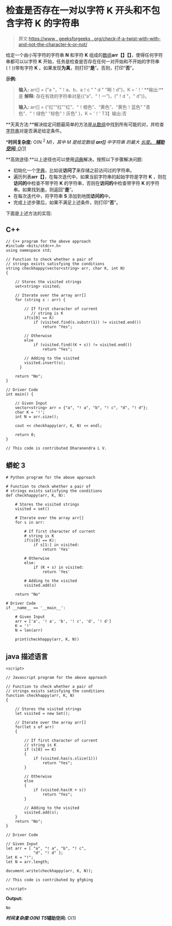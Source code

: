 # 检查是否存在一对以字符 K 开头和不包含字符 K 的字符串

> 原文:[https://www . geeksforgeeks . org/check-if-a-twist-with-with-and-not-the-character-k-or-not/](https://www.geeksforgeeks.org/check-if-a-pair-of-strings-exists-that-starts-with-and-without-the-character-k-or-not/)

给定一个由小写字符的字符串 **N** 和字符 **K** 组成的[数组](https://www.geeksforgeeks.org/introduction-to-arrays/)**arr【】【】**，使得任何字符串都可以以字符 **K** 开始，任务是检查是否存在任何一对开始和不开始的字符串(！))带有字符 **K** 。如果发现**为真**，则打印“**是**”。否则，打印“**否**”。

**示例:**

> **输入:** arr[] = {"a "，"！a、b、a！c " " d " "啊！d"}，K = '！'
> **输出:**是
> **解释:**
> 存在有效的字符串对是{(“a”、“！一”)，("！d "，" d")}。
> 
> **输入:** arr[] = {“红”“红”“红”、“！橙色”、“黄色”、“黄色！蓝色" "青色"、"！绿色" "棕色"！灰色" }，K = '！'
> T3】输出:否

**天真方法:**解决给定问题最简单的方法是[从数组](https://www.geeksforgeeks.org/find-all-pairs-possible-from-the-given-array/)中找到所有可能的对，并检查[字符串](https://www.geeksforgeeks.org/python-strings/)对是否满足给定条件。

***时间复杂度:** O(N <sup>2</sup> *M)，其中 M 是给定数组 **arr[]** 中字符串* *的最大* [*长度。*
***辅助空间:** O(1)*](https://www.geeksforgeeks.org/c-program-to-find-the-length-of-a-string/)

**高效途径:**以上途径也可以使用[词典](https://www.geeksforgeeks.org/python-dictionary/)解决。按照以下步骤解决问题:

*   初始化一个[字典](https://www.geeksforgeeks.org/python-dictionary/)，比如说**访问了**来存储之前访问过的字符串。
*   遍历列表**arr【】**，在每次迭代中，如果当前字符串的起始字符是字符 **K** ，则在**访问的**中检查不带字符 **K** 的字符串，否则在**访问的**中检查带字符 **K** 的字符串。如果找到[串](https://www.geeksforgeeks.org/python-strings/)，则返回“**是**”。
*   在每次迭代中，将字符串 **S** 添加到地图**访问的**中。
*   完成上述步骤后，如果不满足上述条件，则打印“**否**”。

下面是上述方法的实现:

## C++

```
// C++ program for the above approach
#include <bits/stdc++.h>
using namespace std;

// Function to check whether a pair of
// strings exists satisfying the conditions
string checkhappy(vector<string> arr, char K, int N)
{

    // Stores the visited strings
    set<string> visited;

    // Iterate over the array arr[]
    for (string s : arr) {

        // If first character of current
           // string is K
        if(s[0] == K)
            if (visited.find(s.substr(1)) != visited.end())
                return "Yes";

        // Otherwise
        else
            if (visited.find((K + s)) != visited.end())
                return "Yes";

        // Adding to the visited
        visited.insert(s);
      }

    return "No";
}

// Driver Code
int main() {

    // Given Input
    vector<string> arr = {"a", "! a", "b", "! c", "d", "! d"};
    char K = '!';
    int N = arr.size();

    cout << checkhappy(arr, K, N) << endl;

    return 0;
}

// This code is contributed Dharanendra L V.
```

## 蟒蛇 3

```
# Python program for the above approach

# Function to check whether a pair of
# strings exists satisfying the conditions
def checkhappy(arr, K, N):

    # Stores the visited strings
    visited = set()

    # Iterate over the array arr[]
    for s in arr:

        # If first character of current
        # string is K
        if(s[0] == K):
            if s[1:] in visited:
                return 'Yes'

        # Otherwise
        else:
            if (K + s) in visited:
                return 'Yes'

        # Adding to the visited
        visited.add(s)

    return "No"

# Driver Code
if __name__ == '__main__':

    # Given Input
    arr = ['a', '! a', 'b', '! c', 'd', '! d']
    K = '!'
    N = len(arr)

    print(checkhappy(arr, K, N))
```

## java 描述语言

```
<script>

// Javascript program for the above approach

// Function to check whether a pair of
// strings exists satisfying the conditions
function checkhappy(arr, K, N)
{

    // Stores the visited strings
    let visited = new Set();

    // Iterate over the array arr[]
    for(let s of arr)
    {

        // If first character of current
        // string is K
        if (s[0] == K)
        {
            if (visited.has(s.slice(1)))
                return "Yes";
        }

        // Otherwise
        else
        {
            if (visited.has(K + s))
                return "Yes";
        }

        // Adding to the visited
        visited.add(s);
    }
    return "No";
}

// Driver Code

// Given Input
let arr = [ "a", "! a", "b", "! c",
            "d", "! d" ];
let K = "!";
let N = arr.length;

document.write(checkhappy(arr, K, N));

// This code is contributed by gfgking

</script>
```

**Output:** 

```
No
```

***时间复杂度:**O(N)*
T5**辅助空间:** O(1)